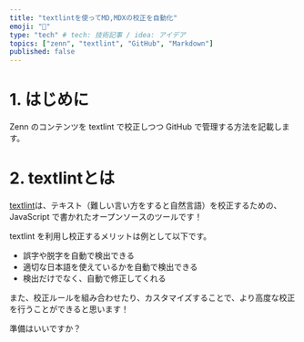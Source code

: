 ```yaml
---
title: "textlintを使ってMD,MDXの校正を自動化"
emoji: "🦔"
type: "tech" # tech: 技術記事 / idea: アイデア
topics: ["zenn", "textlint", "GitHub", "Markdown"]
published: false
---
```


# 1. はじめに

Zenn のコンテンツを textlint で校正しつつ GitHub で管理する方法を記載します。

# 2. textlintとは

[textlint](https://textlint.github.io/)は、テキスト（難しい言い方をすると自然言語）を校正するための、JavaScript で書かれたオープンソースのツールです！

textlint を利用し校正するメリットは例として以下です。
- 誤字や脱字を自動で検出できる
- 適切な日本語を使えているかを自動で検出できる
- 検出だけでなく、自動で修正してくれる

また、校正ルールを組み合わせたり、カスタマイズすることで、より高度な校正を行うことができると思います！

準備はいいですか？